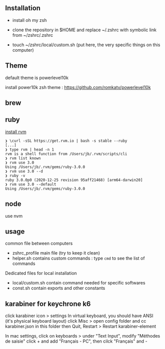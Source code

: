 ## Installation

- install oh my zsh

- clone the repository in $HOME and replace ~/.zshrc with symbolic link from ~/zshrc/.zshrc

- touch ~/zshrc/local/custom.sh
  (put here, the very specific things on this computer)

## Theme

default theme is powerlevel10k

install power10k zsh theme : https://github.com/romkatv/powerlevel10k

## brew

## ruby

[install rvm](https://rvm.io/rvm/install#try-out-your-new-rvm-installation)

```
❯ \curl -sSL https://get.rvm.io | bash -s stable --ruby
[...]
❯ type rvm | head -n 1
rvm is a shell function from /Users/jb/.rvm/scripts/cli
❯ rvm list known
❯ rvm use 3.0
Using /Users/jb/.rvm/gems/ruby-3.0.0
❯ rvm use 3.0 --d
❯ ruby -v
ruby 3.0.0p0 (2020-12-25 revision 95aff21468) [arm64-darwin20]
❯ rvm use 3.0 --default
Using /Users/jb/.rvm/gems/ruby-3.0.0
```

## node

use nvm

## usage

common file between computers

- zshrc_profile main file (try to keep it clean)
- helper.sh contains custom commands : type `cmd` to see the list of commands

Dedicated files for local installation

- local/custom.sh contain command needed for specific softwares
- const.sh contain exports and other constants

## karabiner for keychrone k6

click karabiner icon > settings
In virtual keyboard, you should have ANSI (it's physical keyboard layout)
click Misc > open config folder and cc karabiner.json in this folder
then Quit, Restart > Restart karabiner-element

In mac settings, click on keyboards > under "Text Input", modify "Méthodes de saisie"
click + and add "Français - PC", then cilck "Français" and -
